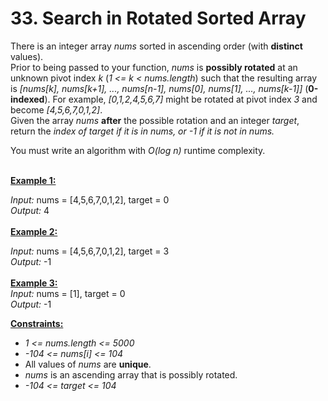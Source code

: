 # 33. Search in Rotated Sorted Array

There is an integer array <i>nums</i> sorted in ascending order (with <b>distinct</b> values).
<br>
Prior to being passed to your function, <i>nums</i> is <b>possibly rotated</b> at an unknown pivot index <i>k</i> (<i>1 <= k < nums.length</i>) such that the resulting array is <i>[nums[k], nums[k+1], ..., nums[n-1], nums[0], nums[1], ..., nums[k-1]]</i> (<b>0-indexed</b>). For example, <i>[0,1,2,4,5,6,7]</i> might be rotated at pivot index <i>3</i> and become <i>[4,5,6,7,0,1,2]</i>.
<br>
Given the array <i>nums</i> <b>after</b> the possible rotation and an integer <i>target</i>, return the <i>index of target if it is in nums, or -1 if it is not in nums.</i><br>

You must write an algorithm with <i>O(log n)</i> runtime complexity.

 
<br>
<b><ins>Example 1:</ins></b><br>

<i>Input:</i> nums = [4,5,6,7,0,1,2], target = 0<br>
<i>Output:</i> 4<br>
<BR>
<b><ins>Example 2:</ins></b><br>

<i>Input:</i> nums = [4,5,6,7,0,1,2], target = 3<br>
<i>Output:</i> -1<br>
<br>
<b><ins>Example 3:</ins></b>
<br>
<i>Input:</i> nums = [1], target = 0<br>
<i>Output:</i> -1<br>
 

<ins><b>Constraints:</b></ins>

- <i>1 <= nums.length <= 5000</i>
- <i>-104 <= nums[i] <= 104</i>
- All values of <i>nums</i> are <b>unique</b>.
- <i>nums</i> is an ascending array that is possibly rotated.
- <i>-104 <= target <= 104</i>

